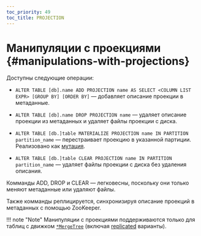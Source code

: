 ```yaml
---
toc_priority: 49
toc_title: PROJECTION
---
```


# Манипуляции с проекциями {#manipulations-with-projections}

Доступны следующие операции:

-   `ALTER TABLE [db].name ADD PROJECTION name AS SELECT <COLUMN LIST EXPR> [GROUP BY] [ORDER BY]` — добавляет описание проекции в метаданные.

-   `ALTER TABLE [db].name DROP PROJECTION name` — удаляет описание проекции из метаданных и удаляет файлы проекции с диска.

-   `ALTER TABLE [db.]table MATERIALIZE PROJECTION name IN PARTITION partition_name` — перестраивает проекцию в указанной партиции. Реализовано как [мутация](../../../sql-reference/statements/alter/index.md#mutations).

-   `ALTER TABLE [db.]table CLEAR PROJECTION name IN PARTITION partition_name` — удаляет файлы проекции с диска без удаления описания.

Комманды ADD, DROP и CLEAR — легковесны, поскольку они только меняют метаданные или удаляют файлы.

Также комманды реплицируется, синхронизируя описание проекций в метаданных с помощью ZooKeeper.

!!! note "Note"
    Манипуляции с проекциями поддерживаются только для таблиц с движком [`*MergeTree`](../../../engines/table-engines/mergetree-family/mergetree.md) (включая [replicated](../../../engines/table-engines/mergetree-family/replication.md) варианты).

